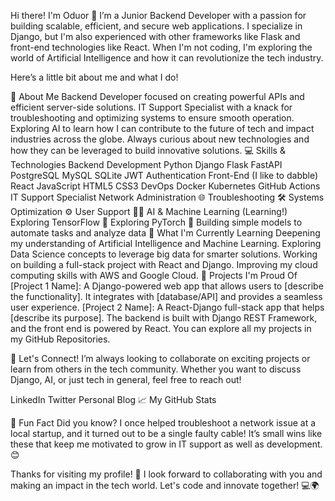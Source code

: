Hi there! I'm Oduor 👋
I’m a Junior Backend Developer with a passion for building scalable, efficient, and secure web applications. I specialize in Django, but I'm also experienced with other frameworks like Flask and front-end technologies like React. When I'm not coding, I'm exploring the world of Artificial Intelligence and how it can revolutionize the tech industry.

Here’s a little bit about me and what I do!

🚀 About Me
Backend Developer focused on creating powerful APIs and efficient server-side solutions.
IT Support Specialist with a knack for troubleshooting and optimizing systems to ensure smooth operation.
Exploring AI to learn how I can contribute to the future of tech and impact industries across the globe.
Always curious about new technologies and how they can be leveraged to build innovative solutions.
💻 Skills & Technologies
Backend Development
Python
Django
Flask
FastAPI
PostgreSQL
MySQL
SQLite
JWT Authentication
Front-End (I like to dabble)
React
JavaScript
HTML5
CSS3
DevOps
Docker
Kubernetes
GitHub Actions
IT Support Specialist
Network Administration 🌐
Troubleshooting 🛠️
Systems Optimization ⚙️
User Support 👩‍💻
AI & Machine Learning (Learning!)
Exploring TensorFlow 🤖
Exploring PyTorch 🧠
Building simple models to automate tasks and analyze data
🌱 What I'm Currently Learning
Deepening my understanding of Artificial Intelligence and Machine Learning.
Exploring Data Science concepts to leverage big data for smarter solutions.
Working on building a full-stack project with React and Django.
Improving my cloud computing skills with AWS and Google Cloud.
🌟 Projects I'm Proud Of
[Project 1 Name]: A Django-powered web app that allows users to [describe the functionality]. It integrates with [database/API] and provides a seamless user experience.
[Project 2 Name]: A React-Django full-stack app that helps [describe its purpose]. The backend is built with Django REST Framework, and the front end is powered by React.
You can explore all my projects in my GitHub Repositories.

🤝 Let's Connect!
I’m always looking to collaborate on exciting projects or learn from others in the tech community. Whether you want to discuss Django, AI, or just tech in general, feel free to reach out!

LinkedIn
Twitter
Personal Blog
📈 My GitHub Stats

💬 Fun Fact
Did you know? I once helped troubleshoot a network issue at a local startup, and it turned out to be a single faulty cable! It’s small wins like these that keep me motivated to grow in IT support as well as development. 😊

Thanks for visiting my profile! 🚀
I look forward to collaborating with you and making an impact in the tech world. Let's code and innovate together! 💻🌍
